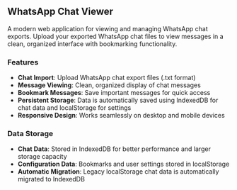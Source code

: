 ## WhatsApp Chat Viewer

A modern web application for viewing and managing WhatsApp chat exports. Upload your exported WhatsApp chat files to view messages in a clean, organized interface with bookmarking functionality.

### Features

- **Chat Import**: Upload WhatsApp chat export files (.txt format)
- **Message Viewing**: Clean, organized display of chat messages
- **Bookmark Messages**: Save important messages for quick access
- **Persistent Storage**: Data is automatically saved using IndexedDB for chat data and localStorage for settings
- **Responsive Design**: Works seamlessly on desktop and mobile devices

### Data Storage

- **Chat Data**: Stored in IndexedDB for better performance and larger storage capacity
- **Configuration Data**: Bookmarks and user settings stored in localStorage
- **Automatic Migration**: Legacy localStorage chat data is automatically migrated to IndexedDB
